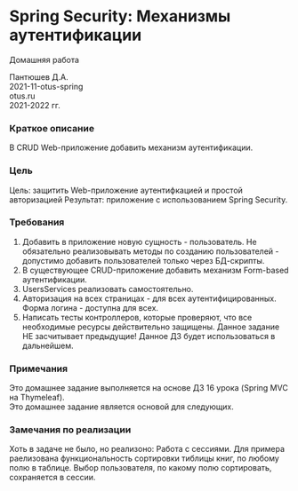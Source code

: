 # Spring Security: Механизмы аутентификации
Домашняя работа

Пантюшев Д.А.  
2021-11-otus-spring  
otus.ru  
2021-2022 гг.

### Краткое описание
В CRUD Web-приложение добавить механизм аутентификации.

### Цель
Цель: защитить Web-приложение аутентифкацией и простой авторизацией
Результат: приложение с использованием Spring Security.

### Требования
1. Добавить в приложение новую сущность - пользователь. Не обязательно реализовывать методы по созданию пользователей - допустимо добавить пользователей только через БД-скрипты.
2. В существующее CRUD-приложение добавить механизм Form-based аутентификации.
3. UsersServices реализовать самостоятельно.
4. Авторизация на всех страницах - для всех аутентифицированных. Форма логина - доступна для всех.
5. Написать тесты контроллеров, которые проверяют, что все необходимые ресурсы действительно защищены. Данное задание НЕ засчитывает предыдущие! Данное ДЗ будет использоваться в дальнейшем.

### Примечания 
Это домашнее задание выполняется на основе ДЗ 16 урока (Spring MVC на Thymeleaf).  
Это домашнее задание является основой для следующих.

### Замечания по реализации
Хоть в задаче не было, но реализоно:
Работа с сессиями. Для примера раелизована функциональность сортировки тиблицы книг, по любому полю в 
таблице. Выбор пользователя, по какому полю сортировать, сохраняется в сессии.

